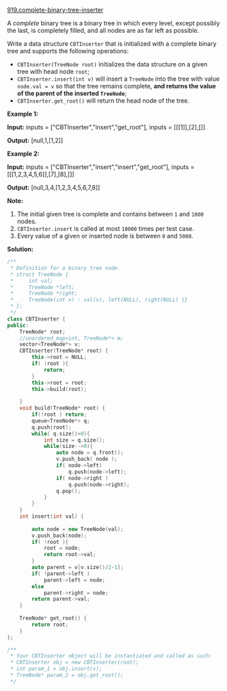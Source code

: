 [919.complete-binary-tree-inserter](https://leetcode.com/problems/complete-binary-tree-inserter/)  

A _complete_ binary tree is a binary tree in which every level, except possibly the last, is completely filled, and all nodes are as far left as possible.

Write a data structure `CBTInserter` that is initialized with a complete binary tree and supports the following operations:

*   `CBTInserter(TreeNode root)` initializes the data structure on a given tree with head node `root`;
*   `CBTInserter.insert(int v)` will insert a `TreeNode` into the tree with value `node.val = v` so that the tree remains complete, **and returns the value of the parent of the inserted `TreeNode`**;
*   `CBTInserter.get_root()` will return the head node of the tree.

**Example 1:**

  
**Input:** inputs = \["CBTInserter","insert","get\_root"\], inputs = \[\[\[1\]\],\[2\],\[\]\]
  
**Output:** \[null,1,\[1,2\]\]
  

**Example 2:**

  
**Input:** inputs = \["CBTInserter","insert","insert","get\_root"\], inputs = \[\[\[1,2,3,4,5,6\]\],\[7\],\[8\],\[\]\]
  
**Output:** \[null,3,4,\[1,2,3,4,5,6,7,8\]\]

**Note:**

1.  The initial given tree is complete and contains between `1` and `1000` nodes.
2.  `CBTInserter.insert` is called at most `10000` times per test case.
3.  Every value of a given or inserted node is between `0` and `5000`.  



**Solution:**  

```cpp
/**
 * Definition for a binary tree node.
 * struct TreeNode {
 *     int val;
 *     TreeNode *left;
 *     TreeNode *right;
 *     TreeNode(int x) : val(x), left(NULL), right(NULL) {}
 * };
 */
class CBTInserter {
public:
    TreeNode* root;
    //unordered_map<int, TreeNode*> m;
    vector<TreeNode*> v;
    CBTInserter(TreeNode* root) {
        this->root = NULL;
        if( !root ){
            return;
        }
        this->root = root;
        this->build(root);
        
    }
    void build(TreeNode* root) {
        if(!root ) return;
        queue<TreeNode*> q;
        q.push(root);
        while( q.size()>0){
            int size = q.size();
            while(size-->0){
                auto node = q.front();
                v.push_back( node );
                if( node->left) 
                    q.push(node->left);
                if( node->right )
                    q.push(node->right);
                q.pop();
            }
        }
    }
    int insert(int val) {
        
        auto node = new TreeNode(val);
        v.push_back(node);
        if( !root ){
            root = node;
            return root->val;
        }
        auto parent = v[v.size()/2-1];
        if( !parent->left )
            parent->left = node;
        else
            parent->right = node;
        return parent->val;
    }
    
    TreeNode* get_root() {
        return root;
    }
};

/**
 * Your CBTInserter object will be instantiated and called as such:
 * CBTInserter obj = new CBTInserter(root);
 * int param_1 = obj.insert(v);
 * TreeNode* param_2 = obj.get_root();
 */
```
      